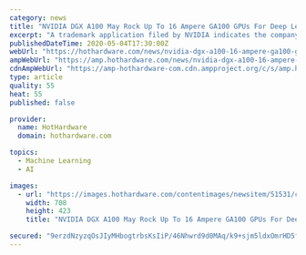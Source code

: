 ```yaml
---
category: news
title: "NVIDIA DGX A100 May Rock Up To 16 Ampere GA100 GPUs For Deep Learning Dominance"
excerpt: "A trademark application filed by NVIDIA indicates the company's next-generation Ampere GPU is headed for a DGX A100 workstation."
publishedDateTime: 2020-05-04T17:30:00Z
webUrl: "https://hothardware.com/news/nvidia-dgx-a100-16-ampere-ga100-gpus-deep-learning"
ampWebUrl: "https://amp.hothardware.com/news/nvidia-dgx-a100-16-ampere-ga100-gpus-deep-learning"
cdnAmpWebUrl: "https://amp-hothardware-com.cdn.ampproject.org/c/s/amp.hothardware.com/news/nvidia-dgx-a100-16-ampere-ga100-gpus-deep-learning"
type: article
quality: 55
heat: 55
published: false

provider:
  name: HotHardware
  domain: hothardware.com

topics:
  - Machine Learning
  - AI

images:
  - url: "https://images.hothardware.com/contentimages/newsitem/51531/content/Nvidia_DGX.jpg"
    width: 708
    height: 423
    title: "NVIDIA DGX A100 May Rock Up To 16 Ampere GA100 GPUs For Deep Learning Dominance"

secured: "9erzdNzyzqOsJIyMHbogtrbsKsIiP/46Nhwrd9d0MAq/k9+sjm5ldxOmrHD5faaXRUz+qZf4o0jMij+ZPhBApobpt0/CuFUfwjkvVvfyljRuUIxsNuAqGx7DrIJht5mO7Zmut+gbq+jpyNDaxR7f6rSZ5i/rM39ObyiqVmEwFRP+3oWq1eGI9OYWc1hR8KZZL6zM3zWXtsOqM3bCfInicEJuxlStimm5Q4KZYQE3ekUJEw469jUIeNRxVWvcblJh7AnIg51emob0WIEhCUN+TB/wgBdHpsCmpFSJT3kfPoKJoWuJv4YF5Hqtbse/bsyZ;zbTFXQHSv2tlKEsqH7tLhQ=="
---
```


